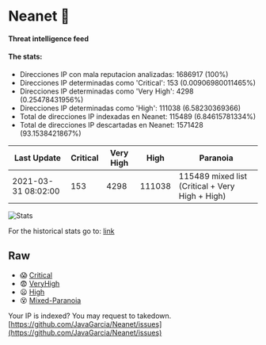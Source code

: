# Neanet :hocho:
#### Threat intelligence feed
#### The stats:

- Direcciones IP con mala reputacion analizadas: 1686917 (100%)
- Direcciones IP determinadas como 'Critical':  153 (0.00906980011465%)
- Direcciones IP determinadas como 'Very High':  4298 (0.25478431956%)
- Direcciones IP determinadas como 'High':  111038 (6.58230369366)
- Total de direcciones IP indexadas en Neanet:  115489 (6.84615781334%)
- Total de direcciones IP descartadas en Neanet:  1571428 (93.1538421867%)

| Last Update | Critical | Very High | High | Paranoia |
| --- | --- | --- | --- | --- |
| 2021-03-31 08:02:00 | 153 | 4298 | 111038 | 115489 mixed list (Critical + Very High + High)|

![Stats](https://docs.google.com/spreadsheets/d/e/2PACX-1vSnaNMIXVabIpDJjufMlzH7poXnshF3mgd8Is1g9ytUEzVsP5my4Trn8f-xkoLLQ38xpL3HtmUexLo6/pubchart?oid=501124687&format=image)

For the historical stats go to: [link](/stats.csv)
## Raw
- :scream: [Critical](https://raw.githubusercontent.com/JavaGarcia/Neanet/master/blacklists/neanet_critical.txt)
- :fearful: [VeryHigh](https://raw.githubusercontent.com/JavaGarcia/Neanet/master/blacklists/neanet_veryHigh.txtt)
- :frowning: [High](https://raw.githubusercontent.com/JavaGarcia/Neanet/master/blacklists/neanet_high.txt)
- :dizzy_face: [Mixed-Paranoia](https://raw.githubusercontent.com/JavaGarcia/Neanet/master/blacklists/neanet_all.txt)


Your IP is indexed? You may request to takedown. [https://github.com/JavaGarcia/Neanet/issues](https://github.com/JavaGarcia/Neanet/issues)



































































































































































































































































































































































































































































































































































































































































































































































































































































































































































































































































































































































































































































































































































































































































































































































































































































































































































































































































































































































































































































































































































































































































































































































































































































































































































































































































































































































































































































































































































































































































































































































































































































































































































































































































































































































































































































































































































































































































































































































































































































































































































































































































































































































































































































































































































































































































































































































































































































































































































































































































































































































































































































































































































































































































